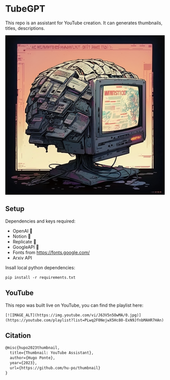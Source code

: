 # TubeGPT

This repo is an assistant for YouTube creation. It can generates thumbnails, titles, descriptions.

![cybernetic brain in a dimly lit chamber projecting many screens showing text and images in the style of moebius, concept art](assets/banner.png)


## Setup

Dependencies and keys required:

- OpenAI 🔑
- Notion 🔑
- Replicate 🔑
- GoogleAPI 🔑
- Fonts from https://fonts.google.com/
- Arxiv API

Insall local python dependencies:

```
pip install -r requirements.txt
```

## YouTube

This repo was built live on YouTube, you can find the playlist here:

```
[![IMAGE_ALT](https://img.youtube.com/vi/J63V5n5OwMA/0.jpg)](https://youtube.com/playlist?list=PLwq2F0NejwX5Hc80-ExN9JfnbMAHR7HAn)
```

## Citation

```
@misc{hupo2023thumbnail,
  title={Thumbnail: YouTube Assistant},
  author={Hugo Ponte},
  year={2023},
  url={https://github.com/hu-po/thumbnail}
}
```
